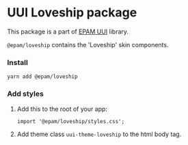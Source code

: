 # UUI Loveship package

This package is a part of [EPAM UUI](https://github.com/epam/UUI) library.

`@epam/loveship` contains the 'Loveship' skin components.

### Install

```yarn add @epam/loveship```

### Add styles

1. Add this to the root of your app:
    ```
    import '@epam/loveship/styles.css';
    ```

2. Add theme class `uui-theme-loveship` to the html body tag.